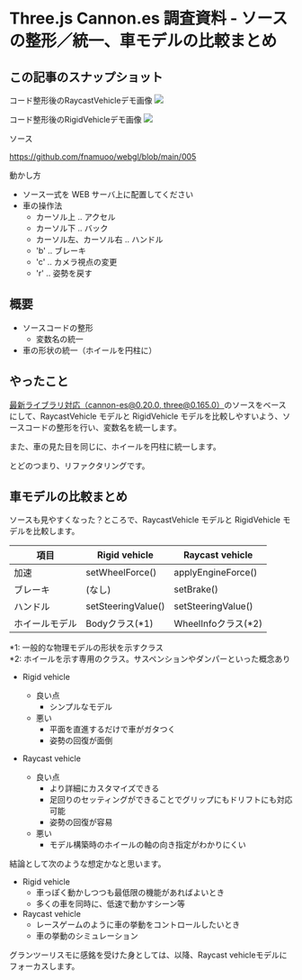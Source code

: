 # Three.js Cannon.es 調査資料 - ソースの整形／統一、車モデルの比較まとめ

## この記事のスナップショット

コード整形後のRaycastVehicleデモ画像
![](https://storage.googleapis.com/zenn-user-upload/12c5d9ebcc29-20241026.jpg)

コード整形後のRigidVehicleデモ画像
![](https://storage.googleapis.com/zenn-user-upload/1b9277242f58-20241026.jpg)

ソース

https://github.com/fnamuoo/webgl/blob/main/005

動かし方

- ソース一式を WEB サーバ上に配置してください
- 車の操作法
  - カーソル上 .. アクセル
  - カーソル下 .. バック
  - カーソル左、カーソル右 .. ハンドル
  - 'b' .. ブレーキ
  - 'c' .. カメラ視点の変更
  - 'r' .. 姿勢を戻す

## 概要

- ソースコードの整形
  - 変数名の統一
- 車の形状の統一（ホイールを円柱に）

## やったこと

[最新ライブラリ対応（cannon-es@0.20.0, three@0.165.0）](https://zenn.dev/fnamuoo/articles/d690ba20caa925)のソースをベースにして、RaycastVehicle モデルと RigidVehicle モデルを比較しやすいよう、ソースコードの整形を行い、変数名を統一します。

また、車の見た目を同じに、ホイールを円柱に統一します。

とどのつまり、リファクタリングです。

## 車モデルの比較まとめ

ソースも見やすくなった？ところで、RaycastVehicle モデルと RigidVehicle モデルを比較します。

項目            | Rigid vehicle      | Raycast vehicle
----------------|--------------------|------------------
加速            | setWheelForce()    | applyEngineForce()
ブレーキ        | (なし)             | setBrake()
ハンドル        | setSteeringValue() | setSteeringValue()
ホイールモデル  | Bodyクラス(*1)     | WheelInfoクラス(*2)

*1: 一般的な物理モデルの形状を示すクラス  
*2: ホイールを示す専用のクラス。サスペンションやダンパーといった概念あり


- Rigid vehicle
  - 良い点
    - シンプルなモデル
  - 悪い
    - 平面を直進するだけで車がガタつく
    - 姿勢の回復が面倒

- Raycast vehicle
  - 良い点
    - より詳細にカスタマイズできる
    - 足回りのセッティングができることでグリップにもドリフトにも対応可能
    - 姿勢の回復が容易
  - 悪い
    - モデル構築時のホイールの軸の向き指定がわかりにくい

結論として次のような想定かなと思います。

- Rigid vehicle
  - 車っぽく動かしつつも最低限の機能があればよいとき
  - 多くの車を同時に、低速で動かすシーン等
- Raycast vehicle
  - レースゲームのように車の挙動をコントロールしたいとき
  - 車の挙動のシミュレーション

グランツーリスモに感銘を受けた身としては、以降、Raycast vehicleモデルにフォーカスします。


